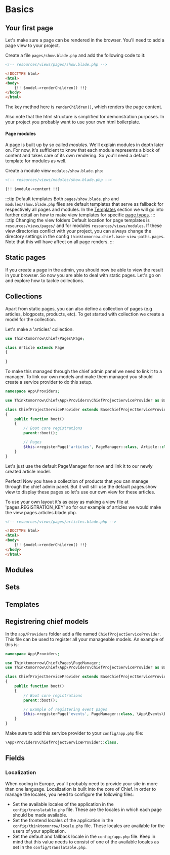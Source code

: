 # Basics

## Your first page
Let's make sure a page can be rendered in the browser. You'll need to add a page view to your project.

Create a file `pages/show.blade.php` and add the following code to it:
```html
<!-- resources/views/pages/show.blade.php -->

<!DOCTYPE html>
<html>
<body>
    {!! $model->renderChildren() !!}
</body>
</html>
```

The key method here is `renderChildren()`, which renders the page content.

Also note that the html structure is simplified for demonstration purposes. In your project you probably want to use your own html boilerplate.

#### Page modules
A page is built up by so called _modules_.
We'll explain modules in depth later on. For now, it's sufficient to know that each module represents a block of content and takes care of its own rendering. So you'll need a default template for modules as well.

Create a module view `modules/show.blade.php`:
```html
<!-- resources/views/modules/show.blade.php -->

{!! $module->content !!}
```

:::tip Default templates
Both `pages/show.blade.php` and `modules/show.blade.php` files are default templates that serve as fallback for respectively all pages and modules.
In the [Templates](#templates) section we will go into further detail on how to make view templates for specific [page types](#page-types).
:::
:::tip Changing the view folders
Default location for page templates is `resources/views/pages/` and for modules `resources/views/modules`.
If these view directories conflict with your project, you can always change the directory settings in the
config `thinktomorrow.chief.base-view-paths.pages`. Note that this will have affect on all page renders.
:::

## Static pages
If you create a page in the admin, you should now be able to view the result in your browser.
So now you are able to deal with static pages. Let's go on and explore how to tackle collections.

## Collections
Apart from static pages, you can also define a collection of pages (e.g articles, blogposts, products, etc).
To get started with collection we create a model for the collection.

Let's make a 'articles' collection.

```php
use Thinktomorrow\Chief\Pages\Page;

class Article extends Page
{
    
}
```

To make this managed through the chief admin panel we need to link it to a manager.
To link our own models and make them managed you should create a service provider to do this setup.

```php
namespace App\Providers;

use Thinktomorrow\Chief\App\Providers\ChiefProjectServiceProvider as BaseChiefProjectServiceProvider;

class ChiefProjectServiceProvider extends BaseChiefProjectServiceProvider
{
    public function boot()
    {
        // Boot core registrations
        parent::boot();

        // Pages
        $this->registerPage('articles', PageManager::class, Article::class);
    }
}

```
Let's just use the default PageManager for now and link it to our newly created article model.

Perfect! Now you have a collection of products that you can manage through the chief admin panel.
But it will still use the default pages.show view to display these pages so let's use our own view for these articles.

To use your own layout it's as easy as making a view file at 'pages.REGISTRATION_KEY' so for our example of articles we would make the view
pages.articles.blade.php.

```html
<!-- resources/views/pages/articles.blade.php -->

<!DOCTYPE html>
<html>
<body>
    {!! $model->renderChildren() !!}
</body>
</html>
```


## Modules

## Sets

## Templates



## Registrering chief models
In the `app/Providers` folder add a file named `ChiefProjectServiceProvider`. This file can be used to register all your manageable models.
An example of this is:

```php
namespace App\Providers;

use Thinktomorrow\Chief\Pages\PageManager;
use Thinktomorrow\Chief\App\Providers\ChiefProjectServiceProvider as BaseChiefProjectServiceProvider;

class ChiefProjectServiceProvider extends BaseChiefProjectServiceProvider
{
    public function boot()
    {
        // Boot core registrations
        parent::boot();

        // Example of registering event pages
        $this->registerPage('events', PageManager::class, \App\Events\Event::class);
    }
}
```

Make sure to add this service provider to your `config/app.php` file:
```php
\App\Providers\ChiefProjectServiceProvider::class,
```

## Fields

### Localization
When coding in Europe, you'll probably need to provide your site in more than one language. Localization is built into the core of Chief.
In order to manage the locales, you need to configure the following files:
- Set the available locales of the application in the `config/translatable.php` file. These are the locales in which each page should be made available.
- Set the frontend locales of the application in the `config/thinktomorrow/locale.php` file. These locales are available for the users of your application.
- Set the default and fallback locale in the `config/app.php` file. Keep in mind that this value needs to consist of one of the available locales as set in the `config/translatable.php`.
